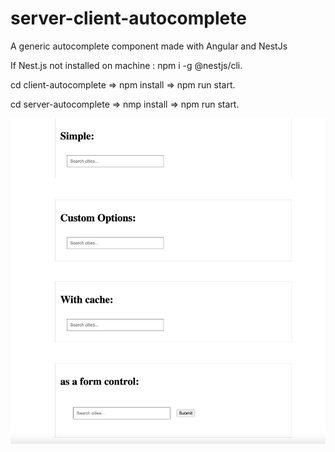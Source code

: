 # server-client-autocomplete

A generic autocomplete component made with Angular and NestJs 

If Nest.js not installed on machine : npm i -g @nestjs/cli. 

cd client-autocomplete => npm install => npm run start.
 
cd server-autocomplete => nmp install => npm run start.

![Absolute Path Image](/view.png)
